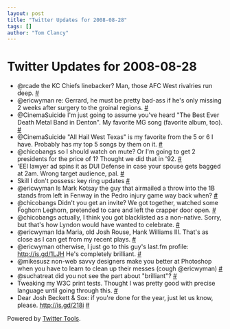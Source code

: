 ```yaml
---
layout: post
title: "Twitter Updates for 2008-08-28"
tags: []
author: "Tom Clancy"
---
```


# Twitter Updates for 2008-08-28

<ul class="aktt_tweet_digest">
	<li>@rcade the KC Chiefs linebacker? Man, those AFC West rivalries run deep. <a href="http://twitter.com/tclancy/statuses/901614255">#</a></li>
	<li>@ericwyman re: Gerrard, he must be pretty bad-ass if he's only missing 2 weeks after surgery to the groinal regions. <a href="http://twitter.com/tclancy/statuses/901614957">#</a></li>
	<li>@CinemaSuicide I'm just going to assume you've heard "The Best Ever Death Metal Band in Denton". My favorite MG song (favorite album, too). <a href="http://twitter.com/tclancy/statuses/901657976">#</a></li>
	<li>@CinemaSuicide "All Hail West Texas" is my favorite from the 5 or 6 I have. Probably has my top 5 songs by them on it. <a href="http://twitter.com/tclancy/statuses/901670527">#</a></li>
	<li>@chicobangs so I should watch on mute? Or I'm going to get 2 presidents for the price of 1? Thought we did that in '92. <a href="http://twitter.com/tclancy/statuses/901750185">#</a></li>
	<li>'EEI lawyer ad spins it as DUI Defense in case your spouse gets bagged at 2am. Wrong target audience, pal. <a href="http://twitter.com/tclancy/statuses/901870755">#</a></li>
	<li>Skill I don't possess: key ring updates <a href="http://twitter.com/tclancy/statuses/901876987">#</a></li>
	<li>@ericwyman Is Mark Kotsay the guy that airmailed a throw into the 1B stands from left in Fenway in the Pedro injury game way back when? <a href="http://twitter.com/tclancy/statuses/901880361">#</a></li>
	<li>@chicobangs Didn't you get an invite? We got together, watched some Foghorn Leghorn, pretended to care and left the crapper door open. <a href="http://twitter.com/tclancy/statuses/901909265">#</a></li>
	<li>@chicobangs actually, I think you got blacklisted as a non-native. Sorry, but that's how Lyndon would have wanted to celebrate. <a href="http://twitter.com/tclancy/statuses/901938105">#</a></li>
	<li>@ericwyman Ida Maria, old Josh Rouse, Hank Williams III. That's as close as I can get from my recent plays. <a href="http://twitter.com/tclancy/statuses/901941154">#</a></li>
	<li>@ericwyman otherwise, I just go to this guy's last.fm profile: <a href="http://is.gd/1LJH" rel="nofollow">http://is.gd/1LJH</a> He's completely brilliant. <a href="http://twitter.com/tclancy/statuses/901942650">#</a></li>
	<li>@mikesusz non-web savvy designers make you better at Photoshop when you have to learn to clean up their messes (cough @ericwyman) <a href="http://twitter.com/tclancy/statuses/901999999">#</a></li>
	<li>@suchatreat did you not see the part about "brilliant"? <a href="http://twitter.com/tclancy/statuses/902058124">#</a></li>
	<li>Tweaking my W3C  print tests. Thought I was pretty good with precise language until going through this. <a href="http://twitter.com/tclancy/statuses/902118611">#</a></li>
	<li>Dear Josh Beckett & Sox: if you're done for the year, just let us know, please. <a href="http://is.gd/218i" rel="nofollow">http://is.gd/218i</a> <a href="http://twitter.com/tclancy/statuses/902127575">#</a></li>
</ul>
<p class="aktt_credit">Powered by <a href="http://alexking.org/projects/wordpress">Twitter Tools</a>.</p>
